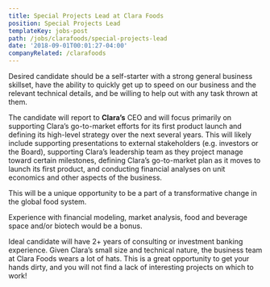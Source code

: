 ```yaml
---
title: Special Projects Lead at Clara Foods
position: Special Projects Lead
templateKey: jobs-post
path: /jobs/clarafoods/special-projects-lead
date: '2018-09-01T00:01:27-04:00'
companyRelated: /clarafoods
---
```

Desired candidate should be a self-starter with a strong general business skillset, have the ability to quickly get up to speed on our business and the relevant technical details, and be willing to help out with any task thrown at them. 



The candidate will report to **Clara’s** CEO and will focus primarily on supporting Clara’s go-to-market efforts for its first product launch and defining its high-level strategy over the next several years. This will likely include supporting presentations to external stakeholders (e.g. investors or the Board), supporting Clara’s leadership team as they project manage toward certain milestones, defining Clara’s go-to-market plan as it moves to launch its first product, and conducting financial analyses on unit economics and other aspects of the business. 



This will be a unique opportunity to be a part of a transformative change in the global food system. 



Experience with financial modeling, market analysis, food and beverage space and/or biotech would be a bonus. 



Ideal candidate will have 2+ years of consulting or investment banking experience. Given Clara’s small size and technical nature, the business team at Clara Foods wears a lot of hats. This is a great opportunity to get your hands dirty, and you will not find a lack of interesting projects on which to work!
